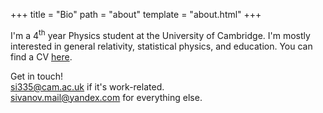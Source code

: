 +++
title = "Bio"
path = "about"
template = "about.html"
+++

I'm a 4<sup>th</sup> year Physics student at the University of Cambridge. I'm mostly interested in general relativity, statistical physics, and education. You can find a CV [here](/cv_web.pdf).

Get in touch!  
[si335@cam.ac.uk](mailto:si335@cam.ac.uk) if it's work-related.  
[sivanov.mail@yandex.com](mailto:sivanov.mail@yandex.com) for everything else.

